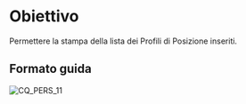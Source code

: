 # Obiettivo
Permettere la stampa della lista dei Profili di Posizione inseriti.

## Formato guida
![CQ_PERS_11](http://doc.smeup.com/immagini/MBDOC_OGG-P_CQSP10/CQ_PERS_11.png)